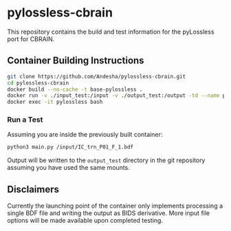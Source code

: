 # pylossless-cbrain

This repository contains the build and test information for the pyLossless port for CBRAIN.

## Container Building Instructions

```bash
git clone https://github.com/Andesha/pylossless-cbrain.git
cd pylossless-cbrain
docker build --no-cache -t base-pylossless .
docker run -v ./input_test:/input -v ./output_test:/output -td --name pylossless base-pylossless
docker exec -it pylossless bash
```

### Run a Test

Assuming you are inside the previously built container:

```bash
python3 main.py /input/IC_trn_P01_F_1.bdf
```

Output will be written to the `output_test` directory in the git repository assuming you have used the same mounts.

## Disclaimers

Currently the launching point of the container only implements processing a single BDF file and writing the output as BIDS derivative. More input file options will be made available upon completed testing.
